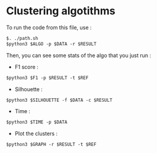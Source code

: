 # Clustering algotithms

To run the code from this file, use  :

```diff
$. ./path.sh
$python3 $ALGO -p $DATA -r $RESULT 
```

Then, you can see some stats of the algo that you just run :

* F1 score : 

```diff
$python3 $F1 -p $RESULT -t $REF
```

* Silhouette : 

```diff
$python3 $SILHOUETTE -f $DATA -c $RESULT
```

* Time :

```diff
$python3 $TIME -p $DATA
```

* Plot the clusters :

```diff
$python3 $GRAPH -r $RESULT -t $REF
```


